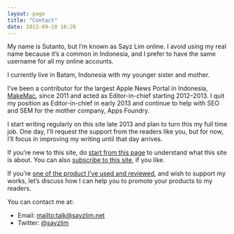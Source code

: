```yaml
---
layout: page
title: "Contact"
date: 2013-09-10 16:26
---
```


My name is Sutanto, but I’m known as Sayz Lim online. I avoid using my real name because it’s a common in Indonesia, and I  prefer to have the same username for all my online accounts.

I currently live in Batam, Indonesia with my younger sister and mother.

I’ve been a contributor for the largest Apple News Portal in Indonesia, [MakeMac](http://www.makemac.com/ "MakeMac: Situs Tips, Tutorial, Review dan Berita Apple Terbesar di Indonesia"), since 2011 and acted as Editor-in-chief starting 2012–2013. I quit my position as Editor-in-chief in early 2013 and continue to help with SEO and SEM for the mother company, Apps Foundry.

I start writing regularly on this site late 2013 and plan to turn this my full time job. One day, I’ll request the support from the readers like you, but for now, I’ll focus in improving my writing until that day arrives.

If you’re new to this site, do [start from this page](http://sayzlim.net/start "Start - Sayz Lim") to understand what this site is about. You can also [subscribe to this site](http://sayzlim.net/subscribe "Subscribe - Sayz Lim - SayzLim.net"), if you like.

If you’re [one of the product I’ve used and reviewed](http://sayzlim.net/apps "Apps Recommendations - Sayz Lim"), and wish to support my works, let’s discuss how I can help you to promote your products to my readers.

You can contact me at:

- Email: <mailto:talk@sayzlim.net>
- Twitter: [@sayzlim](http://twitter.com/sayzlim)